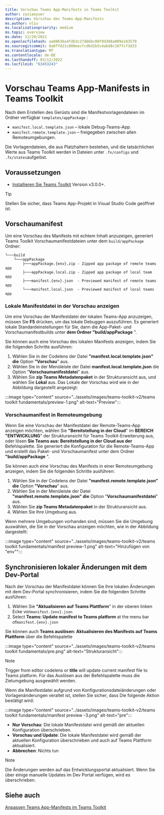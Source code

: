 ```yaml
---
title: Vorschau Teams App-Manifests in Teams Toolkit
author: zyxiaoyuer
description: Vorschau des Teams-App-Manifests
ms.author: nliu
ms.localizationpriority: medium
ms.topic: overview
ms.date: 11/29/2021
ms.openlocfilehash: aa80636a4fdb3c27d66bc08f9d308a009e183570
ms.sourcegitcommit: 8a0ffd21c800eecfcd6d1b5c4abd8c107fcf3d33
ms.translationtype: MT
ms.contentlocale: de-DE
ms.lasthandoff: 03/12/2022
ms.locfileid: "63453243"
---
```

# <a name="preview-teams-app-manifest-in-teams-toolkit"></a>Vorschau Teams App-Manifests in Teams Toolkit

Nach dem Erstellen des Gerüsts sind die Manifestvorlagendateien im Ordner verfügbar `templates/appPackage` :

* `manifest.local.template.json` – lokale Debug-Teams-App.
* `manifest.remote.template.json` – freigegeben zwischen allen Remoteumgebungen.

Die Vorlagendateien, die aus Platzhaltern bestehen, und die tatsächlichen Werte aus Teams Toolkit werden in Dateien unter `.fx/configs` und `.fx/states`aufgelöst.

## <a name="prerequisite"></a>Voraussetzungen

* [Installieren Sie Teams Toolkit](https://marketplace.visualstudio.com/items?itemName=TeamsDevApp.ms-teams-vscode-extension) Version v3.0.0+.

> [!TIP]
> Stellen Sie sicher, dass Teams App-Projekt in Visual Studio Code geöffnet ist.

## <a name="preview-manifest"></a>Vorschaumanifest

Um eine Vorschau des Manifests mit echtem Inhalt anzuzeigen, generiert Teams Toolkit Vorschaumanifestdateien unter dem `build/appPackage` Ordner:

```text
└───build
    └───appPackage
        ├───appPackage.{env}.zip - Zipped app package of remote teams app
        ├───appPackage.local.zip - Zipped app package of local team app
        ├───manifest.{env}.json  - Previewed manifest of remote teams app
        └───manifest.local.json  - Previewed manifest of local teams app
```

### <a name="preview-local-manifest-file"></a>Lokale Manifestdatei in der Vorschau anzeigen

Um eine Vorschau der Manifestdatei der lokalen Teams-App anzuzeigen, müssen Sie **F5** drücken, um das lokale Debuggen auszuführen. Es generiert lokale Standardeinstellungen für Sie, dann die App-Paket- und Vorschaumanifestbuilds unter **dem Ordner "build/appPackage** ".

Sie können auch eine Vorschau des lokalen Manifests anzeigen, indem Sie die folgenden Schritte ausführen:

1. Wählen Sie in der Codelens der Datei **"manifest.local.template.json" die** Option **"Vorschau**" aus.
2. Wählen Sie in der Menüleiste der Datei **manifest.local.template.json** die Option "**Vorschaumanifestdatei**" aus.
3. Wählen Sie **zip Teams Metadatenpaket** in der Strukturansicht aus, und wählen Sie **Lokal** aus.
Das Lokale der Vorschau wird wie in der Abbildung dargestellt angezeigt:

:::image type="content" source="../assets/images/teams-toolkit-v2/teams toolkit fundamentals/preview-1.png" alt-text="Preview":::

### <a name="preview-manifest-in-remote-environment"></a>Vorschaumanifest in Remoteumgebung

Wenn Sie eine Vorschau der Manifestdatei der Remote-Teams-App anzeigen möchten, wählen Sie **"Bereitstellung in der Cloud**" im **BEREICH "ENTWICKLUNG**" der Strukturansicht für Teams Toolkit-Erweiterung aus, oder lösen **Sie Teams aus: Bereitstellung in der Cloud aus der** Befehlspalette. Sie generiert die Konfiguration für die Remote-Teams-App und erstellt das Paket- und Vorschaumanifest unter dem Ordner **"build/appPackage** ".

Sie können auch eine Vorschau des Manifests in einer Remoteumgebung anzeigen, indem Sie die folgenden Schritte ausführen:

1. Wählen Sie in der Codelens der Datei **"manifest.remote.template.json" die** Option **"Vorschau**" aus.
2. Wählen Sie in der Menüleiste der Datei **"manifest.remote.template.json" die** Option "**Vorschaumanifestdatei**" aus.
3. Wählen Sie **zip Teams Metadatenpaket** in der Strukturansicht aus.
4. Wählen Sie Ihre Umgebung aus.

Wenn mehrere Umgebungen vorhanden sind, müssen Sie die Umgebung auswählen, die Sie in der Vorschau anzeigen möchten, wie in der Abbildung dargestellt:

:::image type="content" source="../assets/images/teams-toolkit-v2/teams toolkit fundamentals/manifest preview-1.png" alt-text="Hinzufügen von &quot;env&quot;":::

## <a name="sync-local-changes-to-dev-portal"></a>Synchronisieren lokaler Änderungen mit dem Dev-Portal

Nach der Vorschau der Manifestdatei können Sie Ihre lokalen Änderungen mit dem Dev-Portal synchronisieren, indem Sie die folgenden Schritte ausführen:

1. Wählen Sie **"Aktualisieren auf Teams Plattform**" in der oberen linken Ecke von`manifest.{env}.json`
2. Select **Teams: Update manifest to Teams platform** at the menu bar of`manifest.{env}.json`

 Sie können auch **Teams auslösen: Aktualisieren des Manifests auf Teams Plattform** über die Befehlspalette

   :::image type="content" source="../assets/images/teams-toolkit-v2/teams toolkit fundamentals/pre.png" alt-text="Strukturansicht":::

> [!NOTE]
> Trigger from editor codelens or **title** will update current manifest file to Teams platform. Für das Auslösen aus der Befehlspalette muss die Zielumgebung ausgewählt werden.

Wenn die Manifestdatei aufgrund von Konfigurationsdateiänderungen oder Vorlagenänderungen veraltet ist, stellen Sie sicher, dass Die folgende Aktion bestätigt wird:

:::image type="content" source="../assets/images/teams-toolkit-v2/teams toolkit fundamentals/manifest preview -3.png" alt-text="pre":::

* **Nur Vorschau**: Die lokale Manifestdatei wird gemäß der aktuellen Konfiguration überschrieben.
* **Vorschau und Update**: Die lokale Manifestdatei wird gemäß der aktuellen Konfiguration überschrieben und auch auf Teams Plattform aktualisiert.
* **Abbrechen**: Nichts tun

> [!NOTE]
> Die Änderungen werden auf das Entwicklungsportal aktualisiert. Wenn Sie über einige manuelle Updates im Dev Portal verfügen, wird es überschrieben.

## <a name="see-also"></a>Siehe auch

[Anpassen Teams App-Manifests im Teams Toolkit](TeamsFx-manifest-customization.md)

